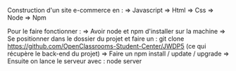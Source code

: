 Construction d'un site e-commerce en : 
=> Javascript
=> Html
=> Css 
=> Node
=> Npm

Pour le faire fonctionner : 
=> Avoir node et npm d'installer sur la machine 
=> Se positionner dans le dossier du projet et faire un : git clone https://github.com/OpenClassrooms-Student-Center/JWDP5
(ce qui récupère le back-end du projet)
=> Faire un npm install / update / upgrade
=> Ensuite on lance le serveur avec : node server 
